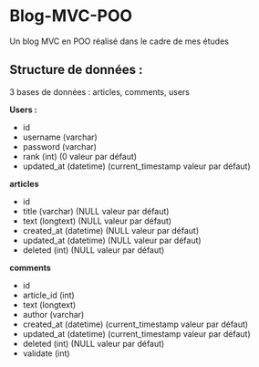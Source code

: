 # Blog-MVC-POO
Un blog MVC en POO réalisé dans le cadre de mes études


## Structure de données : 

3 bases de données : articles, comments, users

**Users :**
* id
* username (varchar)
* password (varchar)
* rank (int) (0 valeur par défaut)
* updated_at (datetime) (current_timestamp valeur par défaut)

**articles**
* id
* title (varchar) (NULL valeur par défaut)
* text (longtext) (NULL valeur par défaut)
* created_at (datetime) (NULL valeur par défaut)
* updated_at (datetime) (NULL valeur par défaut)
* deleted (int) (NULL valeur par défaut)

**comments**
* id
* article_id (int)
* text (longtext)
* author (varchar)
* created_at (datetime) (current_timestamp valeur par défaut)
* updated_at (datetime) (current_timestamp valeur par défaut)
* deleted (int) (NULL valeur par défaut)
* validate (int)

